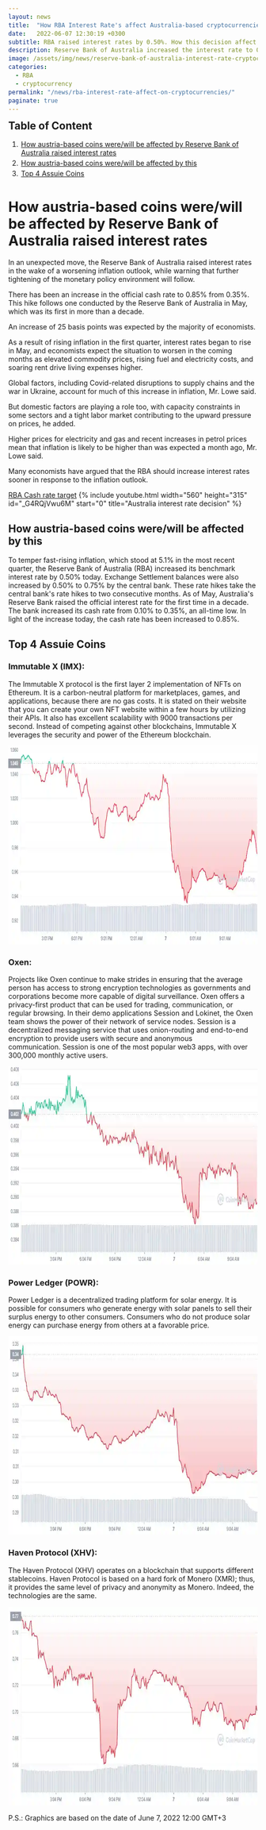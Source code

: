 ```yaml
---
layout: news
title:  "How RBA Interest Rate's affect Australia-based cryptocurrencies"
date:   2022-06-07 12:30:19 +0300
subtitle: RBA raised interest rates by 0.50%. How this decision affect to cryptocurrencies?
description: Reserve Bank of Australia increased the interest rate to 0.85% from 0.35% and how it affect to Australia based cryptocurrencies? Top 4 Assuie Coins.
image: /assets/img/news/reserve-bank-of-australia-interest-rate-cryptocurrency-affect.webp
categories:   
  - RBA
  - cryptocurrency
permalink: "/news/rba-interest-rate-affect-on-cryptocurrencies/"
paginate: true
---
```

<b style="text-align:center; font-size: 150%;">Table of Content</b>
<ol style="margin: 0;">
	<li style="padding: 2px;"><a href="#1">How austria-based coins were/will be affected by Reserve Bank of Australia raised interest rates</a></li>
	<li style="padding: 2px;"><a href="#2">How austria-based coins were/will be affected by this</a></li>
	<li style="padding: 2px;"><a href="#3">Top 4 Assuie Coins</a></li>
</ol>
<h1 id="1">How austria-based coins were/will be affected by Reserve Bank of Australia raised interest rates</h1>
<p>In an unexpected move, the Reserve Bank of Australia raised interest rates in the wake of a worsening inflation outlook, while warning that further tightening of the monetary policy environment will follow.</p>
<p>There has been an increase in the official cash rate to 0.85% from 0.35%. This hike follows one conducted by the Reserve Bank of Australia in May, which was its first in more than a decade.</p>
<p>An increase of 25 basis points was expected by the majority of economists.</p>
<p>As a result of rising inflation in the first quarter, interest rates began to rise in May, and economists expect the situation to worsen in the coming months as elevated commodity prices, rising fuel and electricity costs, and soaring rent drive living expenses higher.</p>
<p>Global factors, including Covid-related disruptions to supply chains and the war in Ukraine, account for much of this increase in inflation, Mr. Lowe said.</p>
<p>But domestic factors are playing a role too, with capacity constraints in some sectors and a tight labor market contributing to the upward pressure on prices, he added.</p>
<p>Higher prices for electricity and gas and recent increases in petrol prices mean that inflation is likely to be higher than was expected a month ago, Mr. Lowe said.</p>
<p>Many economists have argued that the RBA should increase interest rates sooner in response to the inflation outlook.</p>
<a href="https://www.rba.gov.au/statistics/cash-rate/" title="RBA Cash rate statistics" target="_blank">RBA Cash rate target</a>
{% include youtube.html width="560" height="315" id="_G4RQjVwu6M" start="0" title="Australia interest rate decision" %}
<h2 id="2"><strong>How austria-based coins were/will be affected by this</strong></h2>
<p>To temper fast-rising inflation, which stood at 5.1% in the most recent quarter, the Reserve Bank of Australia (RBA) increased its benchmark interest rate by 0.50% today. Exchange Settlement balances were also increased by 0.50% to 0.75% by the central bank. These rate hikes take the central bank's rate hikes to two consecutive months. As of May, Australia's Reserve Bank raised the official interest rate for the first time in a decade. The bank increased its cash rate from 0.10% to 0.35%, an all-time low. In light of the increase today, the cash rate has been increased to 0.85%.</p>
<h2 id="3">Top 4 Assuie Coins</h2>
<h3><strong>Immutable X (IMX):</strong>&nbsp;</h3>
<p>The Immutable X protocol is the first layer 2 implementation of NFTs on Ethereum. It is a carbon-neutral platform for marketplaces, games, and applications, because there are no gas costs. It is stated on their website that you can create your own NFT website within a few hours by utilizing their APIs. It also has excellent scalability with 9000 transactions per second. Instead of competing against other blockchains, Immutable X leverages the security and power of the Ethereum blockchain.</p>
<img src="/assets/img/news/imx.webp" alt="immutable x" width="929" height="400" loading="lazy">
<h3><strong>Oxen:</strong> </h3>
<p>Projects like Oxen continue to make strides in ensuring that the average person has access to strong encryption technologies as governments and corporations become more capable of digital surveillance.&nbsp;Oxen offers a privacy-first product that can be used for trading, communication, or regular browsing.&nbsp;In their demo applications Session and Lokinet, the Oxen team shows the power of their network of service nodes.&nbsp;Session is a decentralized messaging service that uses onion-routing and end-to-end encryption to provide users with secure and anonymous communication.&nbsp;Session is one of the most popular web3 apps, with over 300,000 monthly active users.</p>
<img src="/assets/img/news/oxen.webp" alt="oxen" width="929" height="400" loading="lazy">
<h3><strong>Power Ledger (POWR): </strong></h3>
<p>Power Ledger is a decentralized trading platform for solar energy. It is possible for consumers who generate energy with solar panels to sell their surplus energy to other consumers. Consumers who do not produce solar energy can purchase energy from others at a favorable price.</p>
<img src="/assets/img/news/powr.webp" alt="power ledger" width="929" height="400" loading="lazy">
<h3><strong>Haven Protocol (XHV):&nbsp;</strong></h3>
<p>The Haven Protocol (XHV) operates on a blockchain that supports different stablecoins. Haven Protocol is based on a hard fork of Monero (XMR); thus, it provides the same level of privacy and anonymity as Monero. Indeed, the technologies are the same.</p>
<img src="/assets/img/news/xhv.webp" alt="haven protocol" width="929" height="400" loading="lazy">
<p>P.S.: Graphics are based on the date of June 7, 2022 12:00 GMT+3 </p>
